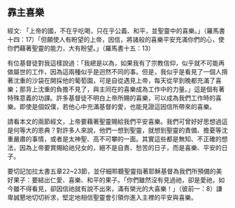 ## 靠主喜樂 ##

經文: 「上帝的國，不在乎吃喝，只在乎公義、和平，並聖靈中的喜樂。」（羅馬書十四：17）「但願使人有盼望的上帝，因信，將諸般的喜樂平安充滿你們的心，使你們藉著聖靈的能力，大有盼望。」（羅馬書十五：13）



有位基督徒對我這樣說過：「我總是以為，如果我有了宗教信仰，似乎就不可能再做屬世的工作，因為這兩種似乎是迥然不同的事。但是，我似乎是看見了一個人揹著沈重的沙袋在開採他的葡萄園，可是自從遇見上帝，每天從早到晚都充滿了喜樂；那背上沈重的負擔不見了，與主同在的喜樂成為工作中的力量。」這是個有著特殊意義的功課。許多基督徒不明白上帝所賜的喜樂，可以成為我們工作時的喜樂。即使是個奴僕，若他心中充滿基督的愛，也能見證這因信所帶來的喜樂。

請看本文的兩節經文，上帝要藉著聖靈賜給我們平安喜樂。我們可曾好好思想過這是何等大的恩典？對許多人來說，他們一想到聖靈，就想到聖靈的責備、擔憂等沈重嚴肅的事情，或者是太神聖、高不可攀的一面。其實這些都是無知、不正確的想法，因為上帝要賞賜給祂兒女的，絕不是自責、愁苦的日子，而是喜樂、平安的日子。

要切記加拉太書五章22~23節，並仔細聆聽聖靈指著耶穌基督為我們所預備的美好果子：要結出仁愛、喜樂、和平的果子。「你們雖然沒有見過祂，卻是愛祂，如今雖不得看見，卻因信祂就有說不出來，滿有榮光的大喜樂！」（彼前一：8）謙卑誠懇地切切祈求，堅定地相信聖靈會引領你進入主裡的平安與喜樂。